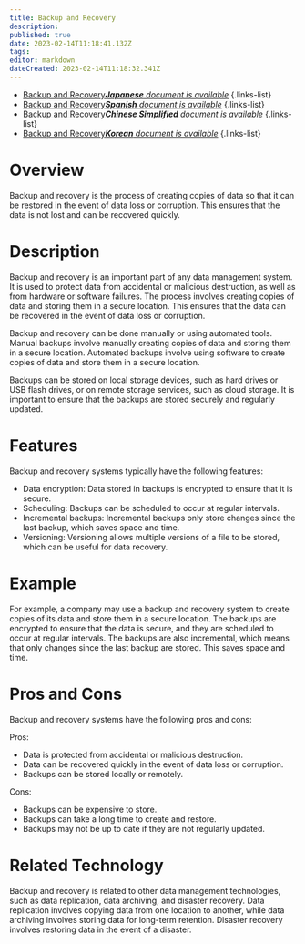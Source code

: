 ```yaml
---
title: Backup and Recovery
description: 
published: true
date: 2023-02-14T11:18:41.132Z
tags: 
editor: markdown
dateCreated: 2023-02-14T11:18:32.341Z
---
```


- [Backup and Recovery***Japanese** document is available*](/ja/Knowledge-base/Dictionary/backup-and-recovery)
{.links-list}
- [Backup and Recovery***Spanish** document is available*](/es/Knowledge-base/Dictionary/backup-and-recovery)
{.links-list}
- [Backup and Recovery***Chinese Simplified** document is available*](/zh/Knowledge-base/Dictionary/backup-and-recovery)
{.links-list}
- [Backup and Recovery***Korean** document is available*](/ko/Knowledge-base/Dictionary/backup-and-recovery)
{.links-list}


# Overview
Backup and recovery is the process of creating copies of data so that it can be restored in the event of data loss or corruption. This ensures that the data is not lost and can be recovered quickly.

# Description
Backup and recovery is an important part of any data management system. It is used to protect data from accidental or malicious destruction, as well as from hardware or software failures. The process involves creating copies of data and storing them in a secure location. This ensures that the data can be recovered in the event of data loss or corruption.

Backup and recovery can be done manually or using automated tools. Manual backups involve manually creating copies of data and storing them in a secure location. Automated backups involve using software to create copies of data and store them in a secure location.

Backups can be stored on local storage devices, such as hard drives or USB flash drives, or on remote storage services, such as cloud storage. It is important to ensure that the backups are stored securely and regularly updated.

# Features
Backup and recovery systems typically have the following features:

- Data encryption: Data stored in backups is encrypted to ensure that it is secure.
- Scheduling: Backups can be scheduled to occur at regular intervals.
- Incremental backups: Incremental backups only store changes since the last backup, which saves space and time.
- Versioning: Versioning allows multiple versions of a file to be stored, which can be useful for data recovery.

# Example
For example, a company may use a backup and recovery system to create copies of its data and store them in a secure location. The backups are encrypted to ensure that the data is secure, and they are scheduled to occur at regular intervals. The backups are also incremental, which means that only changes since the last backup are stored. This saves space and time.

# Pros and Cons
Backup and recovery systems have the following pros and cons:

Pros:
- Data is protected from accidental or malicious destruction.
- Data can be recovered quickly in the event of data loss or corruption.
- Backups can be stored locally or remotely.

Cons:
- Backups can be expensive to store.
- Backups can take a long time to create and restore.
- Backups may not be up to date if they are not regularly updated.

# Related Technology
Backup and recovery is related to other data management technologies, such as data replication, data archiving, and disaster recovery. Data replication involves copying data from one location to another, while data archiving involves storing data for long-term retention. Disaster recovery involves restoring data in the event of a disaster.